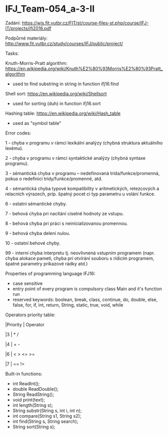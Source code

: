 # IFJ_Team-054_a-3-II
Zadání:
https://wis.fit.vutbr.cz/FIT/st/course-files-st.php/course/IFJ-IT/projects/ifj2016.pdf

Podpůrné materiály:
http://www.fit.vutbr.cz/study/courses/IFJ/public/project/

Tasks:

 Knuth-Morris-Pratt algorithm: https://en.wikipedia.org/wiki/Knuth%E2%80%93Morris%E2%80%93Pratt_algorithm
  - used to find substring in string in function ifj16.find
  
Shell sort: https://en.wikipedia.org/wiki/Shellsort
  - used for sorting (duh) in function ifj16.sort
  
Hashing table: https://en.wikipedia.org/wiki/Hash_table
  - used as "symbol table"
  

Error codes:

 1 - chyba v programu v rámci lexikální analýzy (chybná struktura aktuálního lexému).
 
 2 - chyba v programu v rámci syntaktické analýzy (chybná syntaxe programu).
 
 3 - sémantická chyba v programu – nedefinovaná trída/funkce/promenná, pokus o redefinici trídy/funkce/promenné, atd.
 
 4 - sémantická chyba typové kompatibility v aritmetických, retezcových a relacních výrazech, príp. špatný pocet ci typ parametru u volání funkce.
 
 6 - ostatní sémantické chyby.
 
 7 - behová chyba pri nacítání císelné hodnoty ze vstupu.
 
 8 - behová chyba pri práci s neinicializovanou promennou.
 
 9 - behová chyba delení nulou.
 
 10 - ostatní behové chyby.
 
 99 - interní chyba interpretu tj. neovlivnená vstupním programem (napr. chyba alokace pameti, chyba pri otvírání souboru s rídicím programem, špatné parametry príkazové rádky atd.)
 
 
Properties of programming language IFJ16:
 - case sensitive
 - entry point of every program is compulsory class Main and it's function run
 - reserved keywords: boolean, break, class, continue, do, double, else, false, for, if, int, return, String, static, true, void, while
 
Operators priority table:

|Priority |  Operator

|3        | * /

|4        | + -

|6        | < > <= >=

|7        | == !=


Built-in functions: 
 - int ReadInt();
 - double ReadDouble();
 - String ReadString();
 - void print(text);
 - int length(String s);
 - String substr(String s, int i, int n);
 - int compare(String s1, String s2);
 - int find(String s, String search);
 - String sort(String s);
